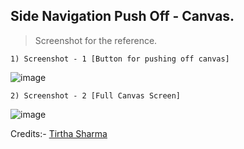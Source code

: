 ## Side Navigation Push Off - Canvas.

> Screenshot for the reference.

    1) Screenshot - 1 [Button for pushing off canvas]

  ![image](https://github.com/user-attachments/assets/6dcb2cff-fcb3-4d7a-8dd3-3be0f2dfff6d)

    2) Screenshot - 2 [Full Canvas Screen]

![image](https://github.com/user-attachments/assets/c29c487c-a8fb-406f-bde0-bf87ba73eb1d)


Credits:- [Tirtha Sharma](https://github.com/genze121 "Tirtha Sharma")
